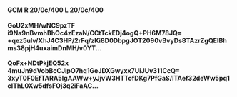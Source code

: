 #### GCM R 20/0c/400 L 20/0c/400
**GoU2xMH/wNC9pzTF**<br/>**i9Na9nBvmhBhOc4zEzaN/CCtTckEDj4ogQ+PH6M78JQ=**<br/>**+qez5ulv/XhJ4C3HP/2rFq/zKi8D0DbpgJOT2090vBvyDs8TAzrZgQEIBhms38pjH4uxaimDnMH/v0YT...**<br/><br/>
**QoFx+NDtPkjEQ52x**<br/>**4muJn9dVobBcCJipO7hq1GeJDXGwyxx7UiJUv311CcQ=**<br/>**3xyT0F0EfTARA5lgAAWw+yJjvW3HTTofDKg7PfGaS/lTAef32deWw5pq1cIThL0Xw5dfsFOj3q2iFaAC...**